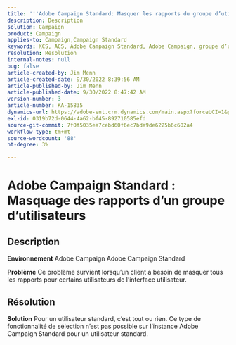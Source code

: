 ```yaml
---
title: '''Adobe Campaign Standard: Masquer les rapports du groupe d’utilisateurs'
description: Description
solution: Campaign
product: Campaign
applies-to: Campaign,Campaign Standard
keywords: KCS, ACS, Adobe Campaign Standard, Adobe Campaign, groupe d’utilisateurs, masquer les rapports, FAQ
resolution: Resolution
internal-notes: null
bug: false
article-created-by: Jim Menn
article-created-date: 9/30/2022 8:39:56 AM
article-published-by: Jim Menn
article-published-date: 9/30/2022 8:47:42 AM
version-number: 3
article-number: KA-15835
dynamics-url: https://adobe-ent.crm.dynamics.com/main.aspx?forceUCI=1&pagetype=entityrecord&etn=knowledgearticle&id=7a36a570-9b40-ed11-9db1-0022480866ad
exl-id: 0319b72d-0644-4a62-bf45-892710585efd
source-git-commit: 7f0f5035ea7cebd60f6ec7bda9de6225b6c602a4
workflow-type: tm+mt
source-wordcount: '88'
ht-degree: 3%

---
```


# Adobe Campaign Standard : Masquage des rapports d’un groupe d’utilisateurs

## Description


<b>Environnement</b>
Adobe Campaign Adobe Campaign Standard

<b>Problème</b>
Ce problème survient lorsqu’un client a besoin de masquer tous les rapports pour certains utilisateurs de l’interface utilisateur.


## Résolution


<b>Solution</b>
Pour un utilisateur standard, c’est tout ou rien.
Ce type de fonctionnalité de sélection n’est pas possible sur l’instance Adobe Campaign Standard pour un utilisateur standard.
